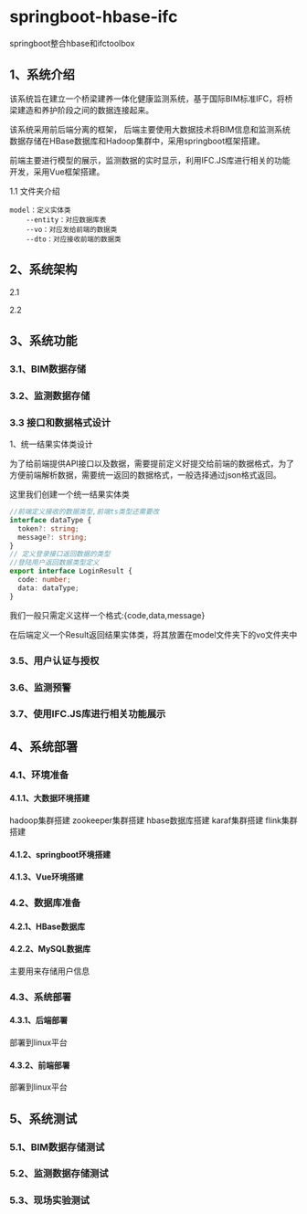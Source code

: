 # springboot-hbase-ifc
springboot整合hbase和ifctoolbox

## 1、系统介绍

该系统旨在建立一个桥梁建养一体化健康监测系统，基于国际BIM标准IFC，将桥梁建造和养护阶段之间的数据连接起来。

该系统采用前后端分离的框架，
后端主要使用大数据技术将BIM信息和监测系统数据存储在HBase数据库和Hadoop集群中，采用springboot框架搭建。

前端主要进行模型的展示，监测数据的实时显示，利用IFC.JS库进行相关的功能开发，采用Vue框架搭建。

1.1 文件夹介绍

```
model：定义实体类
	--entity：对应数据库表
	--vo：对应发给前端的数据类
	--dto：对应接收前端的数据类
```



## 2、系统架构

2.1 

2.2 


## 3、系统功能
### 3.1、BIM数据存储
### 3.2、监测数据存储
### 3.3 接口和数据格式设计

1、统一结果实体类设计

为了给前端提供API接口以及数据，需要提前定义好提交给前端的数据格式，为了方便前端解析数据，需要统一返回的数据格式，一般选择通过json格式返回。

这里我们创建一个统一结果实体类

```ts
//前端定义接收的数据类型,前端ts类型还需要改
interface dataType {
  token?: string;
  message?: string;
}
// 定义登录接口返回数据的类型
//登陆用户返回数据类型定义
export interface LoginResult {
  code: number;
  data: dataType;
}
```

我们一般只需定义这样一个格式:{code,data,message}

在后端定义一个Result返回结果实体类，将其放置在model文件夹下的vo文件夹中



### 3.5、用户认证与授权



### 3.6、监测预警
### 3.7、使用IFC.JS库进行相关功能展示

## 4、系统部署
### 4.1、环境准备
#### 4.1.1、大数据环境搭建
hadoop集群搭建
zookeeper集群搭建
hbase数据库搭建
karaf集群搭建
flink集群搭建

#### 4.1.2、springboot环境搭建

#### 4.1.3、Vue环境搭建

### 4.2、数据库准备
#### 4.2.1、HBase数据库



#### 4.2.2、MySQL数据库
主要用来存储用户信息

### 4.3、系统部署
#### 4.3.1、后端部署
部署到linux平台
#### 4.3.2、前端部署
部署到linux平台

## 5、系统测试
### 5.1、BIM数据存储测试
### 5.2、监测数据存储测试
### 5.3、现场实验测试

